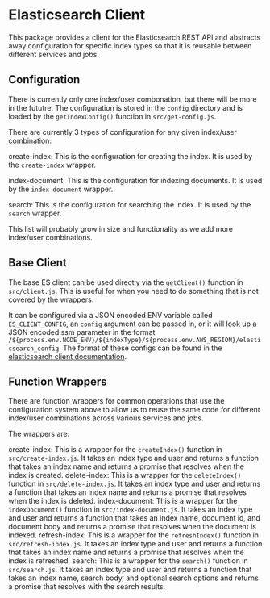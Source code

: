 # Elasticsearch Client

This package provides a client for the Elasticsearch REST API and abstracts away configuration for specific index types so that it is reusable between different services and jobs.

## Configuration

There is currently only one index/user combonation, but there will be more in the fututre. The configuration is stored in the `config` directory and is loaded by the `getIndexConfig()` function in `src/get-config.js`.

There are currently 3 types of configuration for any given index/user combination:

create-index: This is the configuration for creating the index. It is used by the `create-index` wrapper.

index-document: This is the configuration for indexing documents. It is used by the `index-document` wrapper.

search: This is the configuration for searching the index. It is used by the `search` wrapper.

This list will probably grow in size and functionality as we add more index/user combinations.

## Base Client

The base ES client can be used directly via the `getClient()` function in `src/client.js`. This is useful for when you need to do something that is not covered by the wrappers.

It can be configured via a JSON encoded ENV variable called `ES_CLIENT_CONFIG`, an `config` argument can be passed in, or it will look up a JSON encoded ssm parameter in the format `/${process.env.NODE_ENV}/${indexType}/${process.env.AWS_REGION}/elasticsearch_config`. The format of these configs can be found in the [elasticsearch client documentation](https://www.elastic.co/guide/en/elasticsearch/client/javascript-api/current/client-configuration.html).

## Function Wrappers

There are function wrappers for common operations that use the configuration system above to allow us to reuse the same code for different index/user combinations across various services and jobs.

The wrappers are:

create-index: This is a wrapper for the `createIndex()` function in `src/create-index.js`. It takes an index type and user and returns a function that takes an index name and returns a promise that resolves when the index is created.
delete-index: This is a wrapper for the `deleteIndex()` function in `src/delete-index.js`. It takes an index type and user and returns a function that takes an index name and returns a promise that resolves when the index is deleted.
index-document: This is a wrapper for the `indexDocument()` function in `src/index-document.js`. It takes an index type and user and returns a function that takes an index name, document id, and document body and returns a promise that resolves when the document is indexed.
refresh-index: This is a wrapper for the `refreshIndex()` function in `src/refresh-index.js`. It takes an index type and user and returns a function that takes an index name and returns a promise that resolves when the index is refreshed.
search: This is a wrapper for the `search()` function in `src/search.js`. It takes an index type and user and returns a function that takes an index name, search body, and optional search options and returns a promise that resolves with the search results.
